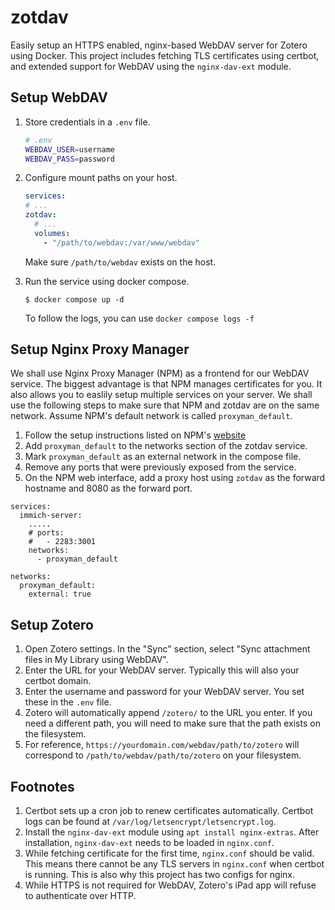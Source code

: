 # zotdav

Easily setup an HTTPS enabled, nginx-based WebDAV server for Zotero using
Docker. This project includes fetching TLS certificates using certbot, and
extended support for WebDAV using the `nginx-dav-ext` module.

## Setup WebDAV

1.  Store credentials in a `.env` file.

    ```bash
    # .env
    WEBDAV_USER=username
    WEBDAV_PASS=password
    ```

2.  Configure mount paths on your host.

    ```yaml
    services:
    # ...
    zotdav:
      # ...
      volumes:
        - "/path/to/webdav:/var/www/webdav"
    ```

    Make sure `/path/to/webdav` exists on the host.

3.  Run the service using docker compose.

    ```console
    $ docker compose up -d
    ```

    To follow the logs, you can use `docker compose logs -f`

## Setup Nginx Proxy Manager

We shall use Nginx Proxy Manager (NPM) as a frontend for our WebDAV service. The
biggest advantage is that NPM manages certificates for you. It also allows you
to easlily setup multiple services on your server. We shall use the following
steps to make sure that NPM and zotdav are on the same network. Assume NPM's
default network is called `proxyman_default`.

1.  Follow the setup instructions listed on NPM's
    [website](https://nginxproxymanager.com/setup/)
2.  Add `proxyman_default` to the networks section of the zotdav service.
3.  Mark `proxyman_default` as an external network in the compose file.
4.  Remove any ports that were previously exposed from the service.
5.  On the NPM web interface, add a proxy host using `zotdav` as the forward
    hostname and 8080 as the forward port.

```
services:
  immich-server:
    .....
    # ports:
    #   - 2283:3001
    networks:
      - proxyman_default

networks:
  proxyman_default:
    external: true
```

## Setup Zotero

1. Open Zotero settings. In the "Sync" section, select "Sync attachment files in
   My Library using WebDAV".
2. Enter the URL for your WebDAV server. Typically this will also your certbot
   domain.
3. Enter the username and password for your WebDAV server. You set these in the
   `.env` file.
4. Zotero will automatically append `/zotero/` to the URL you enter. If you need
   a different path, you will need to make sure that the path exists on the
   filesystem.
5. For reference, `https://yourdomain.com/webdav/path/to/zotero` will correspond
   to `/path/to/webdav/path/to/zotero` on your filesystem.

## Footnotes

1. Certbot sets up a cron job to renew certificates automatically. Certbot logs
   can be found at `/var/log/letsencrypt/letsencrypt.log`.
1. Install the `nginx-dav-ext` module using `apt install nginx-extras`. After
   installation, `nginx-dav-ext` needs to be loaded in `nginx.conf`.
1. While fetching certificate for the first time, `nginx.conf` should be valid.
   This means there cannot be any TLS servers in `nginx.conf` when certbot is
   running. This is also why this project has two configs for nginx.
1. While HTTPS is not required for WebDAV, Zotero's iPad app will refuse to
   authenticate over HTTP.
